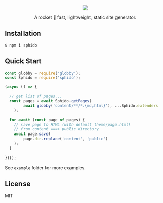 
<p align="center">
  <a href="https://sphido.org">
    <img src="https://sphido.org/img/sphido.svg" width=""/>
  </a>
</p>


<p align="center">
  A rocket 🚀 fast, lightweight, static site generator.
</p>

## Installation

```bash 
$ npm i sphido
```

## Quick Start

```javascript
const globby = require('globby');
const Sphido = require('sphido');

(async () => {

  // get list of pages...
  const pages = await Sphido.getPages(
  		await globby('content/**/*.{md,html}'), ...Sphido.extenders
	);

  for await (const page of pages) {
    // save page to HTML (with default theme/page.html)
    // from content ===> public directory
    await page.save(
        page.dir.replace('content', 'public')
    );
  }
  
})();
```

See `example` folder for more examples.

## License

MIT